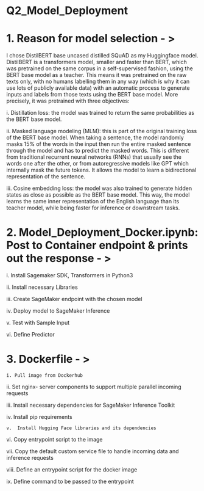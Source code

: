 # Q2_Model_Deployment

# 1. Reason for model selection - >

I chose DistilBERT base uncased distilled SQuAD as my Huggingface model. DistilBERT is a transformers model, smaller and faster than BERT, which was pretrained on the same corpus in a self-supervised fashion, using the BERT base model as a teacher. This means it was pretrained on the raw texts only, with no humans labelling them in any way (which is why it can use lots of publicly available data) with an automatic process to generate inputs and labels from those texts using the BERT base model. More precisely, it was pretrained with three objectives:

i. Distillation loss: the model was trained to return the same probabilities as the BERT base model.

ii. Masked language modeling (MLM): this is part of the original training loss of the BERT base model. When taking a sentence, the model randomly masks 15% of the words in the input then run the entire masked sentence through the model and has to predict the masked words. This is different from traditional recurrent neural networks (RNNs) that usually see the words one after the other, or from autoregressive models like GPT which internally mask the future tokens. It allows the model to learn a bidirectional representation of the sentence.

iii. Cosine embedding loss: the model was also trained to generate hidden states as close as possible as the BERT base model.
This way, the model learns the same inner representation of the English language than its teacher model, while being faster for inference or downstream tasks.


# 2. Model_Deployment_Docker.ipynb: Post to Container endpoint & prints out the response - >
    
  i. Install Sagemaker SDK, Transformers in Python3

  ii. Install necessary Libraries

  iii. Create SageMaker endpoint with the chosen model

  iv.  Deploy model to SageMaker Inference

  v. Test with Sample Input

  vi. Define Predictor
  
 # 3. Dockerfile - >

    i. Pull image from Dockerhub

   ii. Set nginx- server components to support multiple parallel incoming requests

  iii. Install necessary dependencies for SageMaker Inference Toolkit

   iv.  Install pip requirements

    v.  Install Hugging Face libraries and its dependencies

   vi.  Copy entrypoint script to the image

  vii. Copy the default custom service file to handle incoming data and inference requests

 viii. Define an entrypoint script for the docker image

   ix. Define command to be passed to the entrypoint
     

    
